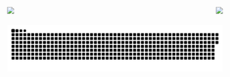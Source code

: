 <img align="left" src="https://visitor-badge.laobi.icu/badge?page_id=aadltya.aadltya" />
<div align="right">
  <img src="https://profile-counter.glitch.me/aadltya/count.svg?"  />
</div>

###

<img src="https://raw.githubusercontent.com/aadltya/aadltya/output/snake.svg" alt="Snake animation" />
<br>

<!--### statistics
<div align="left">
  <img src="https://github-readme-stats.vercel.app/api/top-langs?username=aadltya&locale=en&hide_title=false&layout=compact&card_width=320&langs_count=5&theme=dracula&hide_border=false&order=2" height="150" alt="languages graph"  />
</div> -->
<!--
**aadltya/aadltya** is a ✨ _special_ ✨ repository because its `README.md` (this file) appears on your GitHub profile.

Here are some ideas to get you started:

- 🔭 I’m currently working on ...
- 🌱 I’m currently learning ...
- 👯 I’m looking to collaborate on ...
- 🤔 I’m looking for help with ...
- 💬 Ask me about ...
- 📫 How to reach me: ...
- 😄 Pronouns: ...
- ⚡ Fun fact: ...
-->
